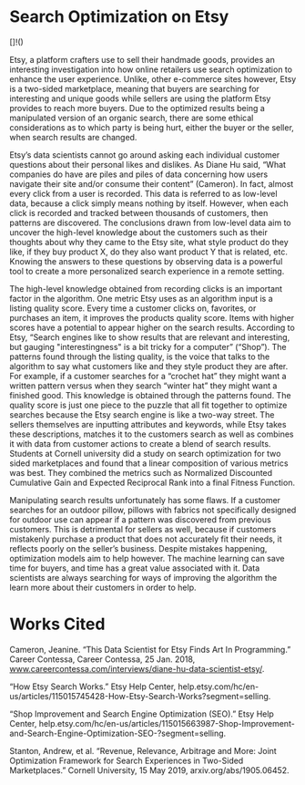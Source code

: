 # Search Optimization on Etsy

[]!()

Etsy, a platform crafters use to sell their handmade goods, provides an interesting investigation into how online retailers use search optimization to enhance the user experience. Unlike, other e-commerce sites however, Etsy is a two-sided marketplace, meaning that buyers are searching for interesting and unique goods while sellers are using the platform Etsy provides to reach more buyers. Due to the optimized results being a manipulated version of an organic search, there are some ethical considerations as to which party is being hurt, either the buyer or the seller, when search results are changed.

Etsy’s data scientists cannot go around asking each individual customer questions about their personal likes and dislikes.  As Diane Hu said, “What companies do have are piles and piles of data concerning how users navigate their site and/or consume their content” (Cameron). In fact, almost every click from a user is recorded. This data is referred to as low-level data, because a click simply means nothing by itself. However, when each click is recorded and tracked between thousands of customers, then patterns are discovered. The conclusions drawn from low-level data aim to uncover the high-level knowledge about the customers such as their thoughts about why they came to the Etsy site, what style product do they like, if they buy product X, do they also want product Y that is related, etc. Knowing the answers to these questions by observing data is a powerful tool to create a more personalized search experience in a remote setting. 

The high-level knowledge obtained from recording clicks is an important factor in the algorithm. One metric Etsy uses as an algorithm input is a listing quality score. Every time a customer clicks on, favorites, or purchases an item, it improves the products quality score. Items with higher scores have a potential to appear higher on the search results. According to Etsy, “Search engines like to show results that are relevant and interesting, but gauging "interestingness" is a bit tricky for a computer” (“Shop”). The patterns found through the listing quality, is the voice that talks to the algorithm to say what customers like and they style product they are after. For example, if a customer searches for a “crochet hat” they might want a written pattern versus when they search “winter hat” they might want a finished good. This knowledge is obtained through the patterns found. The quality score is just one piece to the puzzle that all fit together to optimize searches because the Etsy search engine is like a two-way street. The sellers themselves are inputting attributes and keywords, while Etsy takes these descriptions, matches it to the customers search as well as combines it with data from customer actions to create a blend of search results. Students at Cornell university did a study on search optimization for two sided marketplaces and found that a linear composition of various metrics was best. They combined the metrics such as Normalized Discounted Cumulative Gain and Expected Reciprocal Rank into a final Fitness Function. 

Manipulating search results unfortunately has some flaws. If a customer searches for an outdoor pillow, pillows with fabrics not specifically designed for outdoor use can appear if a pattern was discovered from previous customers. This is detrimental for sellers as well, because if customers mistakenly purchase a product that does not accurately fit their needs, it reflects poorly on the seller’s business. Despite mistakes happening, optimization models aim to help however. The machine learning can save time for buyers, and time has a great value associated with it. Data scientists are always searching for ways of improving the algorithm the learn more about their customers in order to help. 


# Works Cited

Cameron, Jeanine. “This Data Scientist for Etsy Finds Art In Programming.” Career Contessa, Career Contessa, 25 Jan. 2018, www.careercontessa.com/interviews/diane-hu-data-scientist-etsy/. 

“How Etsy Search Works.” Etsy Help Center, help.etsy.com/hc/en-us/articles/115015745428-How-Etsy-Search-Works?segment=selling. 

“Shop Improvement and Search Engine Optimization (SEO).” Etsy Help Center, help.etsy.com/hc/en-us/articles/115015663987-Shop-Improvement-and-Search-Engine-Optimization-SEO-?segment=selling. 

Stanton, Andrew, et al. “Revenue, Relevance, Arbitrage and More: Joint Optimization Framework for Search Experiences in Two-Sided Marketplaces.” Cornell University, 15 May 2019, arxiv.org/abs/1905.06452. 
